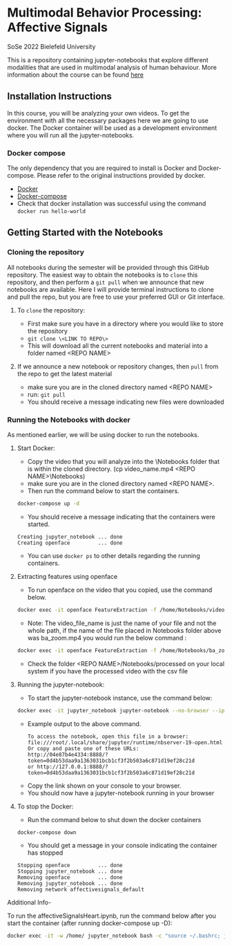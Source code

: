 # Multimodal Behavior Processing: Affective Signals
SoSe 2022 Bielefeld University

This is a repository containing jupyter-notebooks that explore different modalities that are used in multimodal analysis of human behaviour. More information about the course can be found [here](https://ekvv.uni-bielefeld.de/kvv_publ/publ/Veranstaltung_Detail.jsp)

## Installation Instructions
In this course, you will be analyzing your own videos. To get the environment with all the necessary packages here we are going to use docker. The Docker container will be used as a development environment where you will run all the jupyter-notebooks.  

### Docker compose
The only dependency that you are required to install is Docker and Docker-compose. Please refer to the original instructions provided by docker.
* [Docker](https://docs.docker.com/engine/install/)
* [Docker-compose](https://docs.docker.com/compose/install/)
* Check that docker installation was successful using the command ``` docker run hello-world ```


## Getting Started with the Notebooks

### Cloning the repository

All notebooks during the semester will be provided through this GitHub repository.  The easiest way to obtain the notebooks is to `clone` this repository, and then perform a `git pull` when we announce that new notebooks are available. Here I will provide terminal instructions to clone and pull the repo, but you are free to use your preferred GUI or Git interface.

1. To `clone` the repository:
	- First make sure you have in a directory where you would like to store the repository
	- `git clone \<LINK TO REPO\>`
	- This will download all the current notebooks and material into a folder named \<REPO NAME\>

2. If we announce a new notebook or repository changes, then `pull` from the repo to get the latest material
	- make sure you are in the cloned directory named \<REPO NAME\>
	- run: `git pull`
	- You should receive a message indicating new files were downloaded

### Running the Notebooks with docker
As mentioned earlier, we will be using docker to run the notebooks.

1. Start Docker:
    - Copy the video that you will analyze into the  \Notebooks folder that is within the cloned directory. (cp video_name.mp4 \<REPO NAME>\Notebooks\)
	- make sure you are in the cloned directory named \<REPO NAME\>.
	- Then run the command below to start the containers.
	
	```bash
	docker-compose up -d 
	```
    
	- You should receive a message indicating that the containers were started. 
	
	```console
	Creating jupyter_notebook ... done
	Creating openface         ... done
	```
    
  	* You can use ```docker ps``` to other details regarding the running containers. 
2. Extracting features using openface
  	- To run openface on the video that you copied, use the command below.
	```bash
	docker exec -it openface FeatureExtraction -f /home/Notebooks/video_file_name -out_dir /home/Notebooks/processed
	```
  	- Note: The video_file_name is just the name of your file and not the whole path, if the name of the file placed in Notebooks folder above was ba_zoom.mp4 you would run the below command :
  
	```bash
	docker exec -it openface FeatureExtraction -f /home/Notebooks/ba_zoom.mp4 -out_dir /home/Notebooks/processed
	```
    
  	- Check the folder \<REPO NAME\>/Notebooks/processed on your local system if you have the processed video with the csv file 
3. Running the jupyter-notebook:
	- To start the jupyter-notebook instance, use the command below:
	``` bash
	docker exec -it jupyter_notebook jupyter-notebook --no-browser --ip="*" --allow-root 
	```
	- Example output to the above command.
    	```console
		To access the notebook, open this file in a browser:
		file:///root/.local/share/jupyter/runtime/nbserver-19-open.html
		Or copy and paste one of these URLs:
		http://04e87b4e4334:8888/?token=0d4b53daa9a1363031bcb1cf3f2b503a6c871d19ef28c21d
		or http://127.0.0.1:8888/?token=0d4b53daa9a1363031bcb1cf3f2b503a6c871d19ef28c21d
		```
	- Copy the link shown on your console to your browser.
	- You should now have a jupyter-notebook running in your browser
4. To stop the Docker:
  	- Run the command below to shut down the docker containers
	``` bash
	docker-compose down
	```
  	- You should get a message in your console indicating the container has stopped
	
	```console
	Stopping openface         ... done
	Stopping jupyter_notebook ... done
	Removing openface         ... done
	Removing jupyter_notebook ... done
	Removing network affectivesignals_default  
	```
Additional Info-

To run the affectiveSignalsHeart.ipynb, run the command below after you start the container (after running docker-compose up -D):
``` bash
docker exec -it -w /home/ jupyter_notebook bash -c "source ~/.bashrc; jupyter-notebook --no-browser --ip="*" --allow-root" 
```
